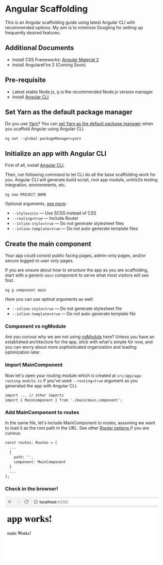 # Angular Scaffolding

This is an Angular scaffolding guide using latest Angular CLI with recommended options. My aim is to minimize Googling for setting up frequently desired features.

## Additional Documents

+ Install CSS Frameworks: [Angular Material 2](AngularMaterial-2.md)
+ Install AngulareFire 2 (Coming Soon)

## Pre-requisite

+ Latest stable Node.js, [n](https://github.com/tj/n) is the recommended Node.js version manager
+ Install [Angular CLI](https://cli.angular.io/)

## Set Yarn as the default package manager

Do you use [Yarn](https://github.com/yarnpkg/yarn)? You can [set Yarn as the default package manager](https://medium.com/@beeman/using-yarn-with-angular-cli-db2e318e43c5) when you scaffold Angular using Angular CLI.

`ng set --global packageManager=yarn`

## Initialize an app with Angular CLI

First of all, install [Angular CLI](https://cli.angular.io/).

Then, run following command to let CLI do all the base scaffolding work for you. Angular CLI will generate build script, root app module, unit/e2e testing integration, environments, etc.

`ng new PROJECT_NAME`

Optional arguments, [see more](https://www.sitepoint.com/understanding-component-architecture-angular/):

- `--style=scss` — Use SCSS instead of CSS 
- `--routing=true` — Include Router
- `--inline-style=true` — Do not generate stylesheet files
- `--inline-template=true` — Do not auto-generate template files

## Create the main component

Your app could consist public facing pages, admin-only pages, and/or secure logged-in user only pages.

If you are unsure about how to structure the app as you are scaffolding, start with a generic `main` component to serve what most visitors will see first. 

`ng g component main`

Here you can use optinal arguments as well:

- `--inline-style=true` — Do not generate stylesheet file
- `--inline-template=true` — Do not auto-generate template file

### Component vs ngModule

Are you curious why we are not using [ngModule](http://blog.angular-university.io/angular2-ngmodule/) here? Unless you have an established architecture for the app, stick with what's simple for now, and you can worry about more sophisticated organization and loading optimization later.

### Import MainComponent

Now let's open your routing module which is created at `src/app/app-routing.module.ts` if you've used `--routing=true` argument as you generated the app with Angular CLI.

```
import ... // other imports
import { MainComponent } from './main/main.component';
```

### Add MainComponent to routes

In the same file, let's include MainComponent to routes, assuming we want to load it as the root path in the URL. See other [Router options ](https://angular.io/docs/ts/latest/guide/router.html) if you are curious.

```
const routes: Routes = [
  ...
  {
    path: '',
    component: MainComponent
  }
  ...
];
```

### Check in the browser!

![Main Component](assets/main-component.png)
